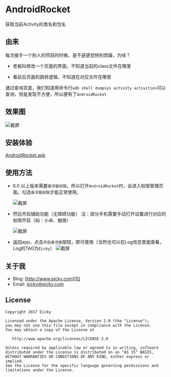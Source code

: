# AndroidRocket   
获取当前Activity的类名和包名

## 由来
每次接手一个别人的项目的时候，是不是感觉特别烦躁，为啥？

- 老板叫修改一个页面的界面，不知道当前的class文件在哪里

- 看前后页面的跳转逻辑，不知道在对应文件在哪里

通过查询百度，我们知道用命令行```adb shell dumpsys activity activities```可以查询，但是发现不方便，所以便有了```AndroidRocket```
<br/>

## 效果图

   ![截屏][1]

## 安装体验

[AndroidRocket.apk](https://github.com/eicky/AndroidRocket/blob/master/apk/app-debug.apk?raw=true)

## 使用方法
* 6.0 以上版本需要```悬浮窗权限```。所以打开```AndroidRocket```时，会进入权限管理页面。勾选```悬浮窗权限```才能正常使用。

  ![截屏][2]

* 然后开启辅助功能（无障碍功能） 注：部分手机需要手动打开设置进行对应的权限开启（如：小米、魅族）

  ![截屏][3]

* 返回app，点击```开启悬浮窗```按钮，即可使用（当然也可以在Log信息里面查看，Log的TAG为```Eicky```）
  ![截屏][4]

## 关于我

* Blog: [http://www.eicky.com][5]
* Email: eicky@eicky.com

## License

    Copyright 2017 Eicky

    Licensed under the Apache License, Version 2.0 (the "License");
    you may not use this file except in compliance with the License.
    You may obtain a copy of the License at

       http://www.apache.org/licenses/LICENSE-2.0

    Unless required by applicable law or agreed to in writing, software
    distributed under the License is distributed on an "AS IS" BASIS,
    WITHOUT WARRANTIES OR CONDITIONS OF ANY KIND, either express or implied.
    See the License for the specific language governing permissions and
    limitations under the License.

 [1]: https://github.com/eicky/AndroidRocket/blob/master/img/img1.png
 [2]: https://github.com/eicky/AndroidRocket/blob/master/img/img2.png
 [3]: https://github.com/eicky/AndroidRocket/blob/master/img/img3.png
 [4]: https://github.com/eicky/AndroidRocket/blob/master/img/img4.png
 [5]: http://www.eicky.com
